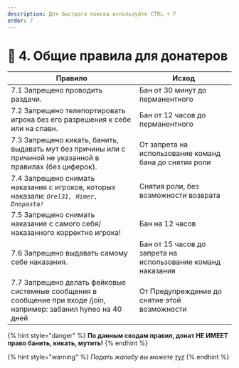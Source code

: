 ```yaml
---
description: Для быстрого поиска используйте CTRL + F
order: 7
---
```


# 👀 4. Общие правила для донатеров

| Правило                                                                                                           | Исход                                                        |
| ----------------------------------------------------------------------------------------------------------------- | ------------------------------------------------------------ |
| 7.1 Запрещено проводить раздачи.                                                                                  | Бан от 30 минут до перманентного                             |
| 7.2 Запрещено телепортировать игрока без его разрешения к себе или на спавн.                                      | Бан от 12 часов до перманентного                             |
| 7.3 Запрещено кикать, банить, выдавать мут без причины или с причиной не указанной в правилах (без циферок).      | От запрета на использование команд бана до снятия роли       |
| 7.4 Запрещено снимать наказания с игроков, которых наказали: _`Orel31, Himer, Dnopasta!`_                         | Снятия роли, без возможности возврата                        |
| 7.5 Запрещено снимать наказание с самого себя/наказанного корректно игрока!                                       | Бан на 12 часов                                              |
| 7.6 Запрещено выдавать самому себе наказания.                                                                     | Бан от 15 часов до запрета на использование команд наказания |
| 7.7 Запрещено делать фейковые системные сообщения в сообщение при входе /join, например: забанил hyneo на 40 дней | От Предупреждение до снятие этой возможности                 |

{% hint style="danger" %}
**По данным сводам правил, донат НЕ ИМЕЕТ право банить, кикать, мутить!**
{% endhint %}

{% hint style="warning" %}
_Подать жалобу вы можете_ [_тут_](https://vk.com/topic-81298320\_35269228)
{% endhint %}
